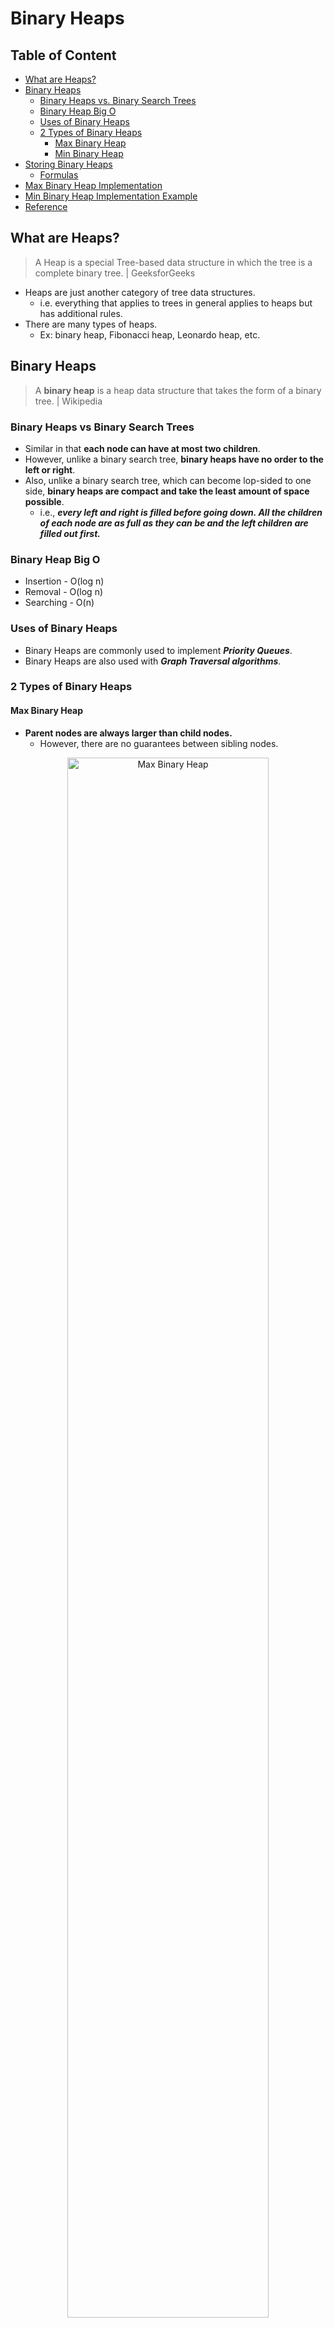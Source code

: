 # Binary Heaps

## Table of Content
- [What are Heaps?](#what-are-heaps)
- [Binary Heaps](#binary-heaps)
  - [Binary Heaps vs. Binary Search Trees](#binary-heaps-vs-binary-search-trees)
  - [Binary Heap Big O](#binary-heap-big-o)
  - [Uses of Binary Heaps](#uses-of-binary-heaps)
  - [2 Types of Binary Heaps](#2-types-of-binary-heaps)
    - [Max Binary Heap](#max-binary-heap)
    - [Min Binary Heap](#min-binary-heap)
- [Storing Binary Heaps](#storing-binary-heaps)
  - [Formulas](#formulas)
- [Max Binary Heap Implementation](#max-binary-heap-implementation)
- [Min Binary Heap Implementation Example](#min-binary-heap-implementation-example)
- [Reference](#reference)

## What are Heaps?
> A Heap is a special Tree-based data structure in which the tree is a complete binary tree. | GeeksforGeeks

- Heaps are just another category of tree data structures.
  - i.e. everything that applies to trees in general applies to heaps but has additional rules.
- There are many types of heaps.
  - Ex: binary heap, Fibonacci heap, Leonardo heap, etc.

## Binary Heaps
> A **binary heap** is a heap data structure that takes the form of a binary tree. | Wikipedia
### Binary Heaps vs Binary Search Trees
- Similar in that **each node can have at most two children**.
- However, unlike a binary search tree, **binary heaps have no order to the left or right**.
- Also, unlike a binary search tree, which can become lop-sided to one side, **binary heaps are compact and take the least amount of space possible**.
  - i.e., ***every left and right is filled before going down. All the children of each node are as full as they can be and the left children are filled out first.***
### Binary Heap Big O
- Insertion - O(log n)
- Removal - O(log n)
- Searching - O(n)
### Uses of Binary Heaps
- Binary Heaps are commonly used to implement ***Priority Queues***.
- Binary Heaps are also used with ***Graph Traversal algorithms***.
### 2 Types of Binary Heaps
#### Max Binary Heap
- **Parent nodes are always larger than child nodes.**
  - However, there are no guarantees between sibling nodes.

<p align="center">
  <img src="https://raw.githubusercontent.com/Kakamotobi/Learned/main/DSA/refImg/max-binary-heap.png" alt="Max Binary Heap" width="80%" />
</p>

#### Min Binary Heap
- **Parent nodes are always smaller than child nodes.**
  - However, there are no guarantees between sibling nodes.

<p align="center">
  <img src="https://raw.githubusercontent.com/Kakamotobi/Learned/main/DSA/refImg/min-binary-heap.png" alt="Min Binary Heap" width="80%" />
</p>

## Storing Binary Heaps
- Instead of creating and connecting each node manually, we can store them in an array and use their position/index to model a binary heap structure.

<p align="center">
  <img src="https://raw.githubusercontent.com/Kakamotobi/Learned/main/DSA/refImg/storing-binary-heap-in-array.png" alt="Storing Binary Heap in Array" width="80%" />
</p>

### Formulas
#### Finding the (index of the) Children
- `leftChild = 2n + 1`
- `rightChild = 2n + 2`
#### Finding the (index of the) Parent
- `parent = Math.floor((n-1)/2)`
#### Examples
  - The children of the node at index 6 are:
    - Left Child: `6 * 2 + 1 = 13`. Index 13.
    - Right Child: `6 * 2 + 2 = 14`. Index 14.
  - The parent of the node at index 9 is:
    - `(9 - 1) / 2 = 4`. Index 4.

## Max Binary Heap Implementation
```js
class MaxBinaryHeap {
  constructor() {
    this.values = [];
  }
  
  // Insert value to the binary heap.
  // First, push the new value to the end of the array (effectively filling the heap from the left).
  // Then, keep "bubbling up" that value to its correct place.
  insert(val) {
    this.values.push(val);
    this.bubbleUp();
  }
  
  // Helper for insert (places the newly added val, which is at the end of the array, to its right place).
  bubbleUp() {
    // Initialize variable to keep track of where the newly inserted value is in the array.
    let idx = this.values.length - 1;
    // While idx is a valid index.
    while (idx > 0) {
      // Find index of parent.
      let parentIdx = Math.floor((idx - 1)/2);
      // If val is less than its parent, the value is in its correct place.
      if (this.values[idx] < this.values[parentIdx]) break;
      else {
        // Swap places.
        [this.values[idx], this.values[parentIdx]] = [this.values[parentIdx], this.values[idx]];
        // Update idx.
        idx = parentIdx;
      }
    }
  }
  
  // Remove and return the root from the binary heap.
  // First, swap the root and the last value in the heap.
  // Then, keep "sinking down" that last value to its correct place.
  // Note: when removing an element from a priority queue based on its priority level, the highest priority would be the root from the heap. Therefore, remove the root.
  extractMax() {
    // Swap the root with the last value.
    [this.values[0], this.values[this.values.length-1]] = [this.values[this.values.length-1], this.values[0]];
    // Remove the original root.
    const removeTarget = this.values.pop();
    // Readjust the binary heap ("sink down" the new root to its correct position).
    this.sinkDown();
    // Return the original root.
    return removeTarget;
  }
  
  // Helper for extractMax (readjusts the binary heap after removing the root).
  sinkDown() {
    // Initialize idx to the root's index.
    let idx = 0;
    while (true) {
      // Find the index of the children.
      let leftChildIdx = 2 * idx + 1;
      let rightChildIdx = 2 * idx + 2;
      // Grab the corresponding values of the element and children.
      let element = this.values[idx];
      let leftChild = this.values[leftChildIdx];
      let rightChild = this.values[rightChildIdx];
      // If leftChild is greater than both the rightChild and element OR leftChild is valid but rightChild is invalid and leftChild is greater than the element.
      if ((leftChild > rightChild && leftChild > element) || (leftChild && !rightChild && leftChild > element)) {
        [this.values[leftChildIdx], this.values[idx]] = [this.values[idx], this.values[leftChildIdx]];
        idx = leftChildIdx;
      }
      // Else if rightChild is greater than both the leftChild and element OR rightChild is valid but leftChild is invalid and rightChild is greater than the element.
      else if ((rightChild > leftChild && rightChild > element) || (rightChild && !leftChild && rightChild > element)) {
        [this.values[rightChildIdx], this.values[idx]] = [this.values[idx], this.values[rightChildIdx]];
        idx = rightChildIdx;
      }
      // Else, break.
      else break;
    }
  }
}
```

## Min Binary Heap Implementation Example
- [Priority Queue Implementation](https://github.com/Kakamotobi/Learned/blob/main/DSA/14-Priority-Queue.md#priority-queue-implementation-using-min-binary-heap)

## Reference
[Heap Data Structure - GeeksforGeeks](https://www.geeksforgeeks.org/heap-data-structure/)  
[Binary heap - Wikipedia](https://en.wikipedia.org/wiki/Binary_heap)
